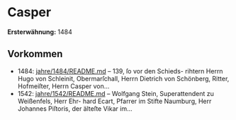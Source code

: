 # Casper

**Ersterwähnung:** 1484

## Vorkommen
- 1484: [jahre/1484/README.md](../jahre/1484/README.md) – 139, ſo vor den Schieds-
rihtern Herrn Hugo von Schleinit, Obermarſchall, Herrn
Dietrich von Schönberg, Ritter, Hofmeiſter, Herrn Casper
von...
- 1542: [jahre/1542/README.md](../jahre/1542/README.md) – Wolfgang Stein, Superattendent zu Weißenfels, Herr Ehr-
hard Ecart, Pfarrer im Stifte Naumburg, Herr Johannes
Piſtoris, der älteſte Vikar im...
